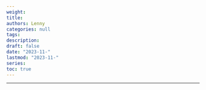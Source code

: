 ```yaml
---
weight: 
title:
authors: Lenny
categories: null
tags: 
description: 
draft: false
date: "2023-11-"
lastmod: "2023-11-"
series:
toc: true
---
```



<!--more-->
---

